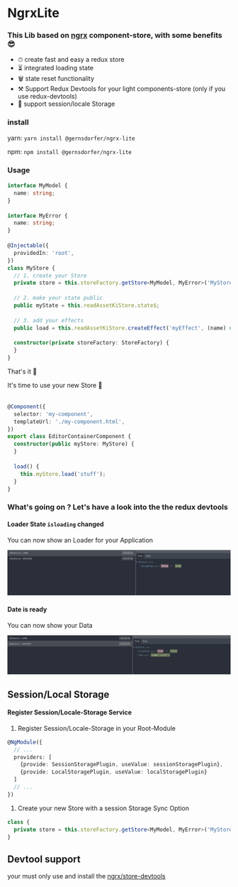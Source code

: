 # NgrxLite

### This Lib based on [ngrx](https://github.com/ngrx/platform) component-store, with some benefits 😎

* ⏱ create fast and easy a redux store
* ⏳ integrated loading state
* 🗑 state reset functionality
* ⚒️ Support Redux Devtools for your light components-store (only if you use redux-devtools)
* 💽 support session/locale Storage



### install

yarn: `yarn install @gernsdorfer/ngrx-lite`

npm: `npm install @gernsdorfer/ngrx-lite`

### Usage

```ts
interface MyModel {
  name: string;
}

interface MyError {
  name: string;
}

@Injectable({
  providedIn: 'root',
})
class MyStore {
  // 1. create your Store
  private store = this.storeFactory.getStore<MyModel, MyError>('MyStore');

  // 2. make your state public
  public myState = this.readAssetKiStore.state$;

  // 3. add your effects
  public load = this.readAssetKiStore.createEffect('myEffect', (name) => of({name}));

  constructor(private storeFactory: StoreFactory) {
  }
}
```

That's it 🥳

It's time to use your new Store 👏

```ts

@Component({
  selector: 'my-component',
  templateUrl: './my-component.html',
})
export class EditorContainerComponent {
  constructor(public myStore: MyStore) {
  }

  load() {
    this.myStore.load('stuff');
  }
}
```

### What's going on ? Let's have a look into the the redux devtools

#### Loader State `isloading` changed

You can now show an Loader for your Application

![State-Loading](screens/store-start.png)

#### Date is ready

You can now show your Data

![State-Done](screens/store-success.png)

## Session/Local Storage

#### Register Session/Locale-Storage Service

1. Register Session/Locale-Storage in your Root-Module

```ts
@NgModule({
  // ...
  providers: [
    {provide: SessionStoragePlugin, useValue: sessionStoragePlugin},
    {provide: LocalStoragePlugin, useValue: localStoragePlugin}
  ]
  // ...
})
```

1. Create your new Store with a session Storage Sync Option

```ts
class {
  private store = this.storeFactory.getStore<MyModel, MyError>('MyStore', {storage: 'sessionStoragePlugin'});
}
```

## Devtool support

your must only use and install the [ngrx/store-devtools](https://ngrx.io/guide/store-devtools) 
